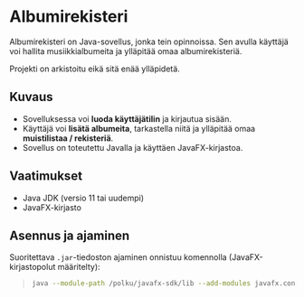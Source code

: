 # Albumirekisteri

Albumirekisteri on Java-sovellus, jonka tein opinnoissa. Sen avulla käyttäjä voi hallita musiikkialbumeita ja ylläpitää omaa albumirekisteriä.

Projekti on arkistoitu eikä sitä enää ylläpidetä.

## Kuvaus
- Sovelluksessa voi **luoda käyttäjätilin** ja kirjautua sisään.  
- Käyttäjä voi **lisätä albumeita**, tarkastella niitä ja ylläpitää omaa **muistilistaa / rekisteriä**.
- Sovellus on toteutettu Javalla ja käyttäen JavaFX-kirjastoa.

## Vaatimukset
- Java JDK (versio 11 tai uudempi)  
- JavaFX-kirjasto 

## Asennus ja ajaminen
Suoritettava `.jar`-tiedoston ajaminen onnistuu komennolla (JavaFX-kirjastopolut määritelty):
> ```bash
> java --module-path /polku/javafx-sdk/lib --add-modules javafx.controls,javafx.fxml -jar Albumirekisteri.jar
> ```
